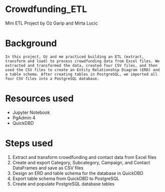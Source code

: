# Crowdfunding_ETL
Mini ETL Project by Oz Garip and Mirta Lucic

# Background
    In this project, Oz and me practiced building an ETL (extract, transform and load) to process crowdfunding data from Excel files. We extracted and transformed the data, created four CSV files, and then used the CSV files to create an Entity Relationship Diagram (ERD) and a table schema. After creating tables in PostgreSQL, we imported all four CSV files into a PostgreSQL database.

# Resources used
- Jupyter Notebook
- PgAdmin 4
- QuickDBD

# Steps used
1. Extract and transform crowdfunding and contact data from Excel files
2. Create and export Category, Subcategory, Campaign, and Contact DataFrames and save as CSV files
3. Design an ERD and table schema for the database in QuickDBD
4. Export table schema from QuickDBD to PostgreSQL
5. Create and populate PostgreSQL database tables

